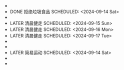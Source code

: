 -
- DONE 拒绝垃圾食品
  SCHEDULED: <2024-09-14 Sat>
-
- LATER 清晨健走
  SCHEDULED: <2024-09-15 Sun>
- LATER 清晨健走
  SCHEDULED: <2024-09-16 Mon>
- LATER 清晨健走
  SCHEDULED: <2024-09-17 Tue>
-
-
- LATER 简易运动
  SCHEDULED: <2024-09-14 Sat>
-
-